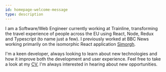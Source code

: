 ```yaml
---
id: homepage-welcome-message
type: description
---
```


I am a Software/Web Engineer currently working at Trainline,
transforming the travel experience of people across the EU
using React, Node, Redux and Typescript (to name just a few).
I previously worked at BBC News working primarily on the
isomorphic React application [Simorgh](https://github.com/bbc/simorgh). 

I'm a keen developer, always looking to learn about new technologies
and how it improve both the development and user experience. Feel
free to take a look at my [CV](/cv), I'm always interested in
hearing about new opportunities.
